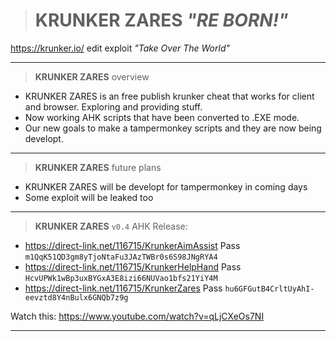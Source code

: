 ># KRUNKER ZARES *"RE BORN!"*
https://krunker.io/ edit exploit *"Take Over The World"*
__________________________________
>**KRUNKER ZARES** overview
- KRUNKER ZARES is an free publish krunker cheat that works for client and browser. Exploring and providing stuff.
- Now working AHK scripts that have been converted to .EXE mode.
- Our new goals to make a tampermonkey scripts and they are now being developt.
__________________________________
>**KRUNKER ZARES** future plans
- KRUNKER ZARES will be developt for tampermonkey in coming days
- Some exploit will be leaked too
__________________________________
>**KRUNKER ZARES** `v0.4` AHK Release:
- https://direct-link.net/116715/KrunkerAimAssist Pass `m1QqK51QD3gm8yTjoNtaFu3JAzTWBr0s6S98JNgRYA4`
- https://direct-link.net/116715/KrunkerHelpHand Pass `HcvUPWk1wBp3uxBYGxA3E8izi66NUVao1bfs21YiY4M`
- https://direct-link.net/116715/KrunkerZares Pass `hu6GFGutB4CrltUyAhI-eevztd8Y4nBulx6GNQb7z9g`

Watch this: https://www.youtube.com/watch?v=qLjCXeOs7NI
__________________________________
